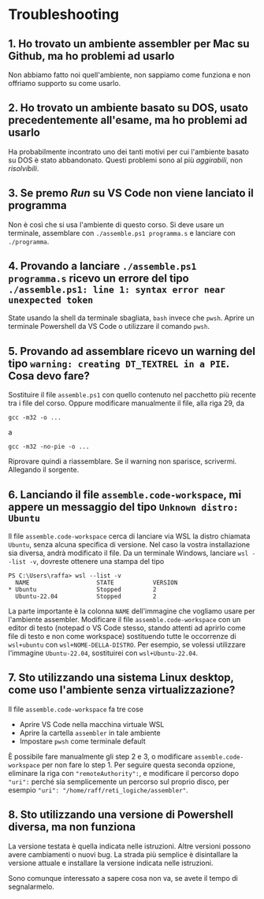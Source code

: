 # Troubleshooting

## 1. Ho trovato un ambiente assembler per Mac su Github, ma ho problemi ad usarlo

Non abbiamo fatto noi quell'ambiente, non sappiamo come funziona e non offriamo supporto su come usarlo.

## 2. Ho trovato un ambiente basato su DOS, usato precedentemente all'esame, ma ho problemi ad usarlo

Ha probabilmente incontrato uno dei tanti motivi per cui l'ambiente basato su DOS è stato abbandonato.
Questi problemi sono al più _aggirabili_, non _risolvibili_.

## 3. Se premo *Run* su VS Code non viene lanciato il programma

Non è così che si usa l'ambiente di questo corso. 
Si deve usare un terminale, assemblare con `./assemble.ps1 programma.s` e lanciare con `./programma`.

## 4. Provando a lanciare `./assemble.ps1 programma.s` ricevo un errore del tipo `./assemble.ps1: line 1: syntax error near unexpected token`

State usando la shell da terminale sbagliata, `bash` invece che `pwsh`. Aprire un terminale Powershell da VS Code o utilizzare il comando `pwsh`.

## 5. Provando ad assemblare ricevo un warning del tipo `warning: creating DT_TEXTREL in a PIE`. Cosa devo fare?

Sostituire il file `assemble.ps1` con quello contenuto nel pacchetto più recente tra i file del corso.
Oppure modificare manualmente il file, alla riga 29, da
```
gcc -m32 -o ...
```
a
```
gcc -m32 -no-pie -o ...
```

Riprovare quindi a riassemblare. Se il warning non sparisce, scrivermi. Allegando il sorgente.

## 6. Lanciando il file `assemble.code-workspace`, mi appere un messaggio del tipo `Unknown distro: Ubuntu`

Il file `assemble.code-workspace` cerca di lanciare via WSL la distro chiamata `Ubuntu`, senza alcuna specifica di versione.
Nel caso la vostra installazione sia diversa, andrà modificato il file.
Da un terminale Windows, lanciare `wsl --list -v`, dovreste ottenere una stampa del tipo
```
PS C:\Users\raffa> wsl --list -v
  NAME                   STATE           VERSION
* Ubuntu                 Stopped         2
  Ubuntu-22.04           Stopped         2
```
La parte importante è la colonna `NAME` dell'immagine che vogliamo usare per l'ambiente assembler.
Modificare il file `assemble.code-workspace` con un editor di testo (notepad o VS Code stesso, stando attenti ad aprirlo come file di testo e non come workspace) sostituendo tutte le occorrenze di `wsl+ubuntu` con `wsl+NOME-DELLA-DISTRO`.
Per esempio, se volessi utilizzare l'immagine `Ubuntu-22.04`, sostituirei con `wsl+Ubuntu-22.04`.

## 7. Sto utilizzando una sistema Linux desktop, come uso l'ambiente senza virtualizzazione?

Il file `assemble.code-workspace` fa tre cose
- Aprire VS Code nella macchina virtuale WSL
- Aprire la cartella `assembler` in tale ambiente
- Impostare `pwsh` come terminale default

È possibile fare manualmente gli step 2 e 3, o modificare `assemble.code-workspace` per non fare lo step 1.
Per seguire questa seconda opzione, eliminare la riga con `"remoteAuthority":`, 
e modificare il percorso dopo `"uri":` perché sia semplicemente un percorso sul proprio disco, per esempio `"uri": "/home/raff/reti_logiche/assembler"`.

## 8. Sto utilizzando una versione di Powershell diversa, ma non funziona

La versione testata è quella indicata nelle istruzioni.
Altre versioni possono avere cambiamenti o nuovi bug.
La strada più semplice è disintallare la versione attuale e installare la versione indicata nelle istruzioni.

Sono comunque interessato a sapere cosa non va, se avete il tempo di segnalarmelo.

